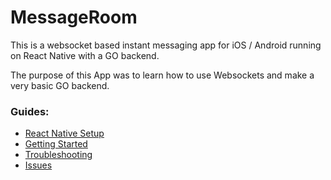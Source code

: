 # MessageRoom

This is a websocket based instant messaging app for iOS / Android running on React Native with a GO backend.

The purpose of this App was to learn how to use Websockets and make a very basic GO backend.

### Guides:

- [React Native Setup](./docs/react-native-setup.md)
- [Getting Started](./docs/getting-started.md)
- [Troubleshooting](./docs/troubleshooting.md)
- [Issues](./docs/issues.md)